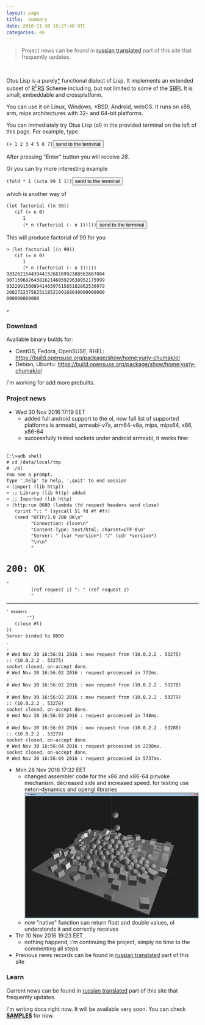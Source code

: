 ```yaml
---
layout: page
title:  Summary
date: 2016-11-30 15:27:48 UTC
categories: en
---
```

> Project news can be found in [russian translated](?ru) part of this site that frequently updates.
<br/>

   Otus Lisp is a purely[*](#pure) functional dialect of Lisp.
It implements an extended subset of [R<sup>5</sup>RS](http://www.schemers.org/Documents/Standards/R5RS/) Scheme including, but not limited to some of the [SRFI](http://srfi.schemers.org/). It is small, embeddable and crossplatform.

   You can use it on Linux, Windows, *BSD, Android, webOS. It runs on x86, arm, mips architectures with 32- and 64-bit platforms.

   You can immediately try Otus Lisp (ol) in the provided terminal on the left of this page. For example, type
<pre><code id="sample1" data-language="scheme">(+ 1 2 3 4 5 6 7)</code><button class="doit" onclick="doit(sample1.textContent)">send to the terminal</button></pre>
   After pressing "Enter" button you will receive *28*.

   Or you can try more interesting example
<pre><code id="sample2" data-language="scheme">(fold * 1 (iota 99 1 1))</code><button class="doit" onclick="doit(sample2.textContent)">send to the terminal</button></pre>
which is another way of
<pre><code id="sample3" data-language="scheme">(let factorial ((n 99))
   (if (= n 0)
      1
      (* n (factorial (- n 1)))))</code><button class="doit" onclick="doit(sample3.textContent)">send to the terminal</button></pre>

   This will produce factorial of 99 for you
<pre><code>> (let factorial ((n 99))
   (if (= n 0)
      1
      (* n (factorial (- n 1)))))
933262154439441526816992388562667004
907159682643816214685929638952175999
932299156089414639761565182862536979
208272237582511852109168640000000000
000000000000

> 
</code></pre>

### Download

   Available binary builds for:
   
  * CentOS, Fedora, OpenSUSE, RHEL: https://build.opensuse.org/package/show/home:yuriy-chumak/ol
  * Debian, Ubuntu: https://build.opensuse.org/package/show/home:yuriy-chumak/ol
  
   I'm working for add more prebuilts.
   
### Project news
  * Wed 30 Nov 2016 17:19 EET
    * added full android support to the ol, now full list of supported platforms is armeabi, armeabi-v7a, arm64-v8a, mips, mips64, x86, x86-64
    * successfully tested sockets under android armeabi, it works fine:
<pre><code>
C:\>adb shell
# cd /data/local/tmp
# ./ol
You see a prompt.
Type ',help' to help, ',quit' to end session
> (import (lib http))
> ;; Library (lib http) added
> ;; Imported (lib http)
> (http:run 8080 (lambda (fd request headers send close)
   (print ":: " (syscall 51 fd #f #f))
   (send "HTTP/1.0 200 OK\n"
         "Connection: close\n"
         "Content-Type: text/html; charset=UTF-8\n"
         "Server: " (car *version*) "/" (cdr *version*)
         "\n\n"
         "<h1>200: OK</h1>"
         (ref request 1) ": " (ref request 2)
         "<hr><small>" headers
         "</small>")
   (close #t)
))
Server binded to 8080
.
.
# Wed Nov 30 16:56:01 2016 : new request from (10.0.2.2 . 53275)
:: (10.0.2.2 . 53275)
socket closed, on-accept done.
# Wed Nov 30 16:56:02 2016 : request processed in 772ms.
.
# Wed Nov 30 16:56:02 2016 : new request from (10.0.2.2 . 53278)
.
# Wed Nov 30 16:56:02 2016 : new request from (10.0.2.2 . 53279)
:: (10.0.2.2 . 53278)
socket closed, on-accept done.
# Wed Nov 30 16:56:03 2016 : request processed in 748ms.
.
# Wed Nov 30 16:56:03 2016 : new request from (10.0.2.2 . 53280)
:: (10.0.2.2 . 53279)
socket closed, on-accept done.
# Wed Nov 30 16:56:04 2016 : request processed in 2238ms.
socket closed, on-accept done.
# Wed Nov 30 16:56:09 2016 : request processed in 5737ms.
</code></pre>

  * Mon 28 Nov 2016 17:32 EET
    * changed assembler code for the x86 and x86-64 pinvoke mechanism, decreased side and increased speed. for testing use neton-dynamics and opengl libraries
      ![screenshot 1](assets/newton3.png)
    * now "native" function can return float and double values, ol understands it and correctly receives
  * Thr 10 Nov 2016 19:23 EET
    * nothing happend, i'm continuing the project, simply no time to the commenting all steps
  * Previous news records can be found in [russian translated](?ru) part of this site
  
### Learn

   Current news can be found in [russian translated](?ru) part of this site that frequently updates.

   I'm writing docs right now. It will be available very soon. You can check <b><a href="?en/examples">SAMPLES</a></b> for now.
